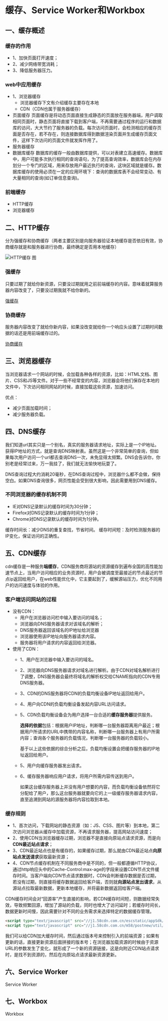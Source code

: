 # 缓存、Service Worker和Workbox

## 一、缓存概述

### 缓存的作用

* 1、加快页面打开速度；
* 2、减少网络带宽消耗；
* 3、降低服务器压力。

### web中应用缓存

* 1、浏览器缓存
  * 浏览器缓存下文有介绍缓存主要存在本地
  * CDN（CDN也属于服务器缓存）
* 页面缓存
  页面缓存是将动态页面直接生成静态的页面放在服务器端，用户调取相同页面时，静态页面将直接下载到客户端，不再需要通过程序的运行和数据库的访问，大大节约了服务器的负载。每次访问页面时，会检测相应的缓存页面是否存在，若不存在，则连接数据库得到数据渲染页面并生成缓存页面文件，这样下次访问的页面文件就发挥作用了。
* 服务器缓存
* 数据库缓存
  数据库的缓存一般由数据库提供，可以对表建立高速缓存。数据库中，用户可能多次执行相同的查询语句，为了提高查询效率，数据库会在内存划分一个专门的区域，用来存放用户最近执行的查询，这块区域就是缓存。数据库缓存的使用必须在一定的应用环境下：查询的数据库表不会经常变动、有大量相同的查询(如订单信息查询)。

### 前端缓存

* HTTP缓存
* 浏览器缓存

## 二、HTTP缓存

分为强缓存和协商缓存（两者主要区别是向服务器验证本地缓存是否依旧有效，协商缓存就是和服务器进行协商，最终确定是否用本地缓存）

![HTTP缓存 图](/blog/images/base/cache1.jpg)

### 强缓存

只要过期了就给你新资源，只要没过期就用之前前端缓存的内容。意味着就算服务器内容改变了，只要没过期我就不给你新的。

[强缓存](/base/browser/browserCache.html#强缓存)

### 协商缓存

服务器内容改变了就给你新内容，如果没改变就给你一个响应头设置了过期时间数据的话还是用前端缓存过的。

[协商缓存](/base/browser/browserCache.html#协商缓存)

## 三、浏览器缓存

当浏览器请求一个网站的时候，会加载各种各样的资源，比如：HTML文档、图片、CSS和JS等文件。对于一些不经常变的内容，浏览器会将他们保存在本地的文件中，下次访问相同网站的时候，直接加载这些资源，加速访问。

优点：

* 减少页面加载时间；
* 减少服务器负载。

## 四、DNS缓存

我们知道url其实只是一个别名，真实的服务器请求地址，实际上是一个IP地址。获得IP地址的方式，就是查询DNS映射表。虽然这是一个非常简单的查询，但如果每次用户访问一个url都去查询DNS一次，未免显得太频繁。DNS会告诉你，你别老是经常过来，万一我挂了，我们就无法愉快地玩耍了。

DNS查询过程大约消耗20毫秒，在DNS查询过程中，浏览器什么都不会做，保持空白。如果DNS查询很多，网页性能会受到很大影响，因此需要用到DNS缓存。

### 不同浏览器的缓存机制不同

* IE对DNS记录默认的缓存时间为30分钟；
* Firefox对DNS记录默认的缓存时间为1分钟；
* Chrome对DNS记录默认的缓存时间为1分钟。

缓存时间长：减少DNS的重复查找，节省时间。
缓存时间短：及时检测服务器的IP变化，保证访问的正确性。

## 五、CDN缓存

cdn缓存是一种服务**端缓存**，CDN服务商将源站的资源缓存到遍布全国的高性能加速节点上，当用户访问相应的业务资源时，用户会被调度至最接近的节点最近的节点ip返回给用户，在web性能优化中，它主要起到了，缓解源站压力，优化不同用户的访问速度与体验的作用。

### 客户端访问网站的过程

* 没有CDN：
  * 用户在浏览器访问栏中输入要访问的域名；
  * 浏览器向DNS服务器请求对该域名的解析；
  * DNS服务器返回该域名的IP地址给浏览器
  * 浏览器使用该IP地址向服务器请求内容。
  * 服务器将用户请求的内容返回给浏览器。
* 使用了CDN：
  * 1、用户在浏览器中输入要访问的域名。
  * 2、浏览器向DNS服务器请求对域名进行解析。由于CDN对域名解析进行了调整，DNS服务器会最终将域名的解析权交给CNAME指向的CDN专用DNS服务器。
  * 3、CDN的DNS服务器将CDN的负载均衡设备IP地址返回给用户。
  * 4、用户向CDN的负载均衡设备发起内容URL访问请求。
  * 5、CDN负载均衡设备会为用户选择一台合适的**缓存服务器**提供服务。

    **选择的依据**包括：根据用户IP地址，判断哪一台服务器距离用户最近；根据用户所请求的URL中携带的内容名称，判断哪一台服务器上有用户所需内容；查询各个服务器的负载情况，判断哪一台服务器的负载较小。

    基于以上这些依据的综合分析之后，负载均衡设置会把缓存服务器的IP地址返回给用户。
  * 5、用户向缓存服务器发出请求。
  * 6、缓存服务器响应用户请求，将用户所需内容传送到用户。

    如果这台缓存服务器上并没有用户想要的内容，而负载均衡设备依然将它分配给了用户，那么这台服务器就要向它的上一级缓存服务器请求内容，直至追溯到网站的源服务器将内容拉取到本地。

### 缓存规则

* 1、首次访问，下载网站的静态资源（如：JS、CSS、图片等）到本地，第二次访问浏览器从缓存中加载资源，不再请求服务器，提高网站访问速度；
* 2、使用CDN当浏览器缓存过期，浏览器不是直接向原站点请求资源，而是向**CDN最近站点请求**；
* 3、CDN最近站点也是有缓存的，如果缓存过期，那么就由CDN最近站点**向原站点发送请求**获取最新资源；
* 4、CDN节点缓存机制在不同服务商中是不同的，但一般都遵循HTTP协议，通过http响应头中的Cache-Control:max-age的字段来设置CDN节点文件缓存时间。当客户端向CDN节点请求数据时，CDN会判断缓存数据是否过期，若没有过期，则直接将缓存数据返回给客户端，否则就**向源站点发出请求**，从源站点拉取最新数据，更新本地缓存，并将最新数据返回给客户端。

CDN缓存时间会对“回源率”产生直接的影响，若CDN缓存时间短，则数据经常失效，导致频繁回源，增加了源站的负载，同时也增大了访问延时；若缓存时间长，数据更新时间慢，因此需要针对不同的业务需求来选择特定的数据缓存管理。

```html
<script type="text/javascript" src="//j1.58cdn.com.cn/escstatic/appSdk/cstSdk/cst-new-app.js?cachevers=30"></script>
<script type="text/javascript" src="//j1.58cdn.com.cn/m58/postnew/util/js/esl_zepto.min_v20150420200700.js"></script>
```

我们可以给CDN加大缓存时间，然后通过版本号来控制引入的前端资源；如果有更新的话，直接更新资源后面拼接的版本号；在浏览器加载资源的时候由于资源URL的参数发生了变化，就形成了一个新的资源链接，这是向附近CDN站点请求时，是找不到资源的，然后在向原站点请求最新资源更新。

## 六、Service Worker

Service Worker

## 七、Workbox

Workbox